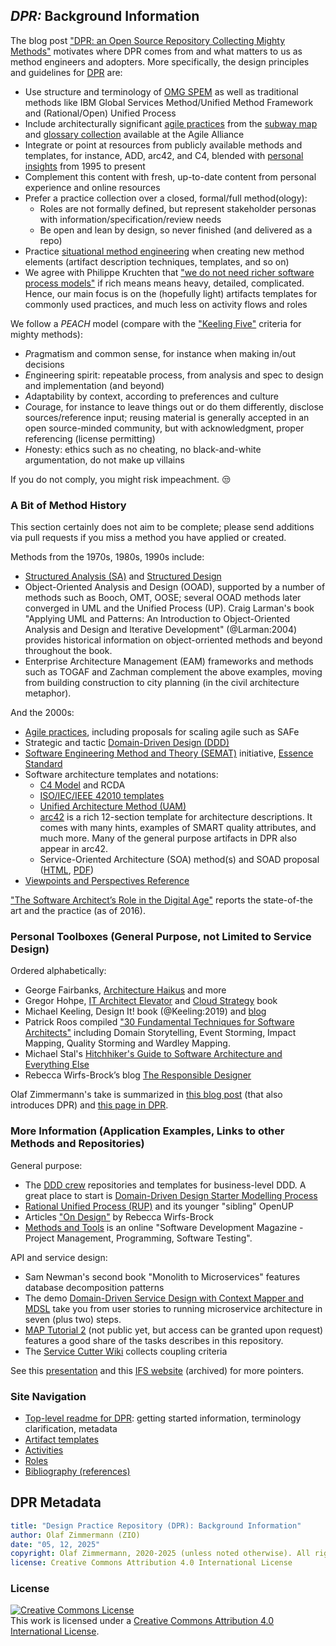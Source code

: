 
## *DPR:* Background Information 

The blog post ["DPR: an Open Source Repository Collecting Mighty Methods"](https://ozimmer.ch/practices/2020/10/14/DesignPracticeRepository.html) motivates where DPR comes from and what matters to us as method engineers and adopters. More specifically, the design principles and guidelines for [DPR](../README.md) are:

* Use structure and terminology of [OMG SPEM](https://www.omg.org/spec/SPEM/2.0/) as well as traditional methods like IBM Global Services Method/Unified Method Framework and (Rational/Open) Unified Process
* Include architecturally significant [agile practices](https://www.agilealliance.org/agile101/) from the [subway map](https://www.agilealliance.org/agile101/subway-map-to-agile-practices/) and [glossary collection](https://www.agilealliance.org/agile101/agile-glossary/) available at the Agile Alliance
* Integrate or point at resources from publicly available methods and templates, for instance, ADD, arc42, and C4<!-- (as umbrella, defines goals and gives choices)-->, blended with [personal insights](https://ozimmer.ch/index.html) from 1995 to present
* Complement this content with fresh, up-to-date content from personal experience and online resources
* Prefer a practice collection over a closed, formal/full method(ology):
    * Roles are not formally defined, but represent stakeholder personas with information/specification/review needs
    * Be open and lean by design, so never finished (and delivered as a repo)
* Practice [situational method engineering](https://www.researchgate.net/publication/220349352_Situational_Method_Engineering_State-of-the-Art_Review) when creating new method elements (artifact description techniques, templates, and so on)
* We agree with Philippe Kruchten that ["we do not need richer software process models"](https://philippe.kruchten.com/2011/03/11/we-do-not-need-richer-software-process-models/) if rich means means heavy, detailed, complicated. Hence, our main focus is on the (hopefully light) artifacts templates for commonly used practices, and much less on activity flows and roles

We follow a *PEACH* model (compare with the ["Keeling Five"](https://ozimmer.ch/practices/2020/10/14/DesignPracticeRepository.html) criteria for mighty methods): 

* *P*ragmatism and common sense, for instance when making in/out decisions
* *E*ngineering spirit: repeatable process, from analysis and spec to design and implementation (and beyond) 
* *A*daptability by context, according to preferences and culture 
* *C*ourage, for instance to leave things out or do them differently, disclose sources/reference input; reusing material is generally accepted in an open source-minded community, but with acknowledgment, proper referencing (license permitting) 
* *H*onesty: ethics such as no cheating, no black-and-white argumentation, do not make up villains  <!--, see consulting code of conduct in CSCUBS presentation 2017-->

If you do not comply, you might risk impeachment. &#128530; 

<!--
More snippets of method engineering and usage principles are:

* "It depends" as an answer to a difficult question is not (always) an excuse, context does matter. But one should always be able to list some criteria! General advice is good but has its limitations.
* There is a specification continuum, see this [report from a EuroPLoP 2017 focus group](https://www.vanheesch.net/papers/eplop17-FG-continuousSWD.pdf), featuring the notion of *document refactoring* and related smells: document are never finished but, but leaving them blank does not make sense either e.g. for non-functional requirement specifications. 
* The notion of a "topic backlog" has been proposed (S. Ambler and P. Kruchten): things to be thought about and worked upon, not necessarily features only.
-->


### A Bit of Method History

This section certainly does not aim to be complete; please send additions via pull requests if you miss a method you have applied or created.

Methods from the 1970s, 1980s, 1990s include:

* [Structured Analysis (SA)](https://en.wikipedia.org/wiki/Structured_analysis) and [Structured Design](https://archive.org/details/Structured_Design_Edward_Yourdon_Larry_Constantine)
* Object-Oriented Analysis and Design (OOAD), supported by a number of methods such as Booch, OMT, OOSE; several OOAD methods later converged in UML and the Unified Process (UP). Craig Larman's book "Applying UML and Patterns: An Introduction to Object-Oriented Analysis and Design and Iterative Development" (@Larman:2004) provides historical information on object-orriented methods and beyond throughout the book.
* Enterprise Architecture Management (EAM) frameworks and methods such as TOGAF and Zachman complement the above examples, moving from building construction to city planning (in the civil architecture metaphor).

<!-- State of the practice in 1998: http://www.bradapp.net/links/swe-links.html#SwE (from C. Larman book, page 40; other links gone or included here -->

And the 2000s:

* [Agile practices](https://www.agilealliance.org/agile101/agile-glossary/), including proposals for scaling agile such as SAFe
* Strategic and tactic [Domain-Driven Design (DDD)](https://dddcommunity.org/) <!-- OOAD continuation/extension -->
* [Software Engineering Method and Theory (SEMAT)](http://semat.org) initiative, [Essence Standard](https://semat.org/en/essence-1.html) <!-- broken link: and [learning/teaching material](http://www.software-engineering-essentialized.com/home) -->
* Software architecture templates and notations: 
    * [C4 Model](https://c4model.com/) and RCDA
    * [ISO/IEC/IEEE 42010 templates](http://www.iso-architecture.org/ieee-1471/templates/)
    * [Unified Architecture Method (UAM)](http://www.unified-am.com/)
    * [arc42](https://arc42.org/) is a rich 12-section template for architecture descriptions. It comes with many hints, examples of SMART quality attributes, and much more. Many of the general purpose artifacts in DPR also appear in arc42.
    * Service-Oriented Architecture (SOA) method(s) and SOAD proposal ([HTML](https://www.ibm.com/developerworks/library/ws-soad1/), [PDF](https://www.ibm.com/developerworks/library/ws-soad1/ws-soad1-pdf.pdf))
    <!-- * SOMA and similar proprietary methods (see this paper) -->
* [Viewpoints and Perspectives Reference](https://www.viewpoints-and-perspectives.info/vpandp/wp-content/themes/secondedition/doc/registered/VPandP_Reference.pdf)

["The Software Architect’s Role in the Digital Age"](http://ieeexplore.ieee.org/stamp/stamp.jsp?arnumber=7725214) reports the state-of-the art and the practice (as of 2016).

### Personal Toolboxes (General Purpose, not Limited to Service Design)

Ordered alphabetically: 

* George Fairbanks, [Architecture Haikus](https://www.georgefairbanks.com/software-architecture/architecture-haiku/) and more 
* Gregor Hohpe, [IT Architect Elevator](https://architectelevator.com/) and [Cloud Strategy](https://architectelevator.com/book/cloudstrategy/) book
* Michael Keeling, Design It! book (@Keeling:2019) and [blog](https://www.neverletdown.net/)
* Patrick Roos compiled ["30 Fundamental Techniques for Software Architects"](https://www.workingsoftware.dev/fundamental-techniques-for-software-architects/) including Domain Storytelling, Event Storming, Impact Mapping, Quality Storming and Wardley Mapping.
* Michael Stal's [Hitchhiker's Guide to Software Architecture and Everything Else](http://stal.blogspot.com/)
* Rebecca Wirfs-Brock’s blog [The Responsible Designer](http://wirfs-brock.com/blog/)

Olaf Zimmermann's take is summarized in [this blog post](https://ozimmer.ch/practices/2020/10/14/DesignPracticeRepository.html) (that also introduces DPR) and [this page in DPR](./olzzio.md). 


### More Information (Application Examples, Links to other Methods and Repositories)
<!--
Here are some additional resources and references:

* Agile Modeling by Scott Ambler
* OpenUP, the open source version of Rational Unified Process (RUP) - even if you are not fond of processes and artifact templates, you will find useful advice in it, e.g. under practices and guidance 
* The Tyree/Akerman template for AD capturing as published in an article in IEEE Software (which, according to the article, is inspired by the IBM template for architectural decision capturing as applied in an e-business Reference Architecture from IBM; see this SATURN presentation for other exemplary usages of the IBM template)
* The IBM Architecture Description Standard (ADS) that dates back to the late 1990s. ADS was introduced in an article in the IBM Systems Journal and got referenced e.g. in this MSDN article.
* The Pragmatic Bookshelf website, many resources for developers, architects and other roles in software engineering
* Collection of essential practices and checklists in SEMAT
* OMG SPEM for method terminology and method engineering (e.g. in software engineering research)
-->

General purpose:

* The [DDD crew](https://github.com/ddd-crew/) repositories and templates for business-level DDD. A great place to start is [Domain-Driven Design Starter Modelling Process](https://github.com/ddd-crew/ddd-starter-modelling-process) 
* [Rational Unified Process (RUP)](https://en.wikipedia.org/wiki/Rational_Unified_Process) and its younger "sibling" OpenUP 
* Articles ["On Design"](http://www.wirfs-brock.com/Resources.html) by Rebecca Wirfs-Brock
* [Methods and Tools](http://www.methodsandtools.com/) is an online "Software Development Magazine - Project Management, Programming, Software Testing".

API and service design:

* Sam Newman's second book "Monolith to Microservices" features database decomposition patterns 
* The demo [Domain-Driven Service Design with Context Mapper and MDSL](https://ozimmer.ch/practices/2020/06/10/ICWEKeynoteAndDemo.html) take you from user stories to running microservice architecture in seven (plus two) steps.
* [MAP Tutorial 2](https://microservice-api-patterns.org/patterns/tutorials/#tutorial-2) (not public yet, but access can be granted upon request) features a good share of the tasks describes in this repository.
* The [Service Cutter Wiki](https://github.com/ServiceCutter/ServiceCutter/wiki) collects coupling criteria 

See this [presentation](https://sagra2016.files.wordpress.com/2016/10/zio-towardsopenleanarchitectureframework-sagranov2016v10p.pdf) and this [IFS website](https://web.archive.org/web/20220117051549/https://ifs.hsr.ch/index.php?id=13195&L=4) (archived) for more pointers.


### Site Navigation

* [Top-level readme for DPR](../README.md): getting started information, terminology clarification, metadata
* [Artifact templates](../artifact-templates) 
* [Activities](../activities)
* [Roles](../roles)
* [Bibliography (references)](literature.md)


## DPR Metadata

```yaml
title: "Design Practice Repository (DPR): Background Information"
author: Olaf Zimmermann (ZIO)
date: "05, 12, 2025"
copyright: Olaf Zimmermann, 2020-2025 (unless noted otherwise). All rights reserved.
license: Creative Commons Attribution 4.0 International License
```

### License

<a rel="license" href="http://creativecommons.org/licenses/by/4.0/"><img alt="Creative Commons License" style="border-width:0" src="https://i.creativecommons.org/l/by/4.0/88x31.png" /></a><br />This work is licensed under a <a rel="license" href="http://creativecommons.org/licenses/by/4.0/">Creative Commons Attribution 4.0 International License</a>.

